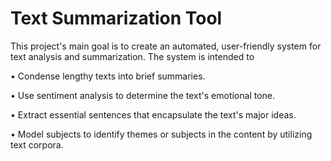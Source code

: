 # Text Summarization Tool

This project's main goal is to create an automated, user-friendly system for text analysis and
summarization. The system is intended to

• Condense lengthy texts into brief summaries.

• Use sentiment analysis to determine the text's emotional tone.

• Extract essential sentences that encapsulate the text's major ideas.

• Model subjects to identify themes or subjects in the content by utilizing text corpora.

